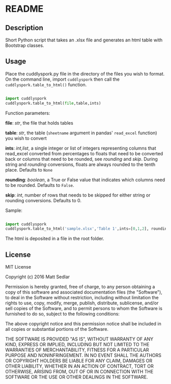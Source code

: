 # README

## Description

Short Python script that takes an .xlsx file and generates an html table with Bootstrap classes.

## Usage

Place the cuddlyspork.py file in the directory of the files you wish to format. On the command line, import `cuddlyspork` then call the `cuddlyspork.table_to_html()` function.

```python

import cuddlyspork
cuddlyspork.table_to_html(file,table,ints)

```
Function parameters:

**file**: *str*, the file that holds tables

**table**: *str*, the table (`sheetname` argument in pandas' `read_excel` function) you wish to convert

**ints**: *int,list*, a single integer or list of integers representing columns that read_excel converted from percentages to floats that need to be converted back or columns that need to be rounded, see *rounding* and *skip*. During string and *rounding* conversions, floats are always rounded to the tenth place. Defaults to `None`

**rounding**: *boolean*, a True or False value that indicates which columns need to be rounded. Defaults to `False`.

**skip**: *int*, number of rows that needs to be skipped for either string or rounding conversions. Defaults to 0.

Sample:

```python

import cuddlyspork
cuddlyspork.table_to_html('sample.xlsx','Table 1',ints=[0,1,2], rounding=True, skip=2)

```

The html is deposited in a file in the root folder.

## License

MIT License

Copyright (c) 2016 Matt Sedlar

Permission is hereby granted, free of charge, to any person obtaining a copy
of this software and associated documentation files (the "Software"), to deal
in the Software without restriction, including without limitation the rights
to use, copy, modify, merge, publish, distribute, sublicense, and/or sell
copies of the Software, and to permit persons to whom the Software is
furnished to do so, subject to the following conditions:

The above copyright notice and this permission notice shall be included in all
copies or substantial portions of the Software.

THE SOFTWARE IS PROVIDED "AS IS", WITHOUT WARRANTY OF ANY KIND, EXPRESS OR
IMPLIED, INCLUDING BUT NOT LIMITED TO THE WARRANTIES OF MERCHANTABILITY,
FITNESS FOR A PARTICULAR PURPOSE AND NONINFRINGEMENT. IN NO EVENT SHALL THE
AUTHORS OR COPYRIGHT HOLDERS BE LIABLE FOR ANY CLAIM, DAMAGES OR OTHER
LIABILITY, WHETHER IN AN ACTION OF CONTRACT, TORT OR OTHERWISE, ARISING FROM,
OUT OF OR IN CONNECTION WITH THE SOFTWARE OR THE USE OR OTHER DEALINGS IN THE
SOFTWARE.
